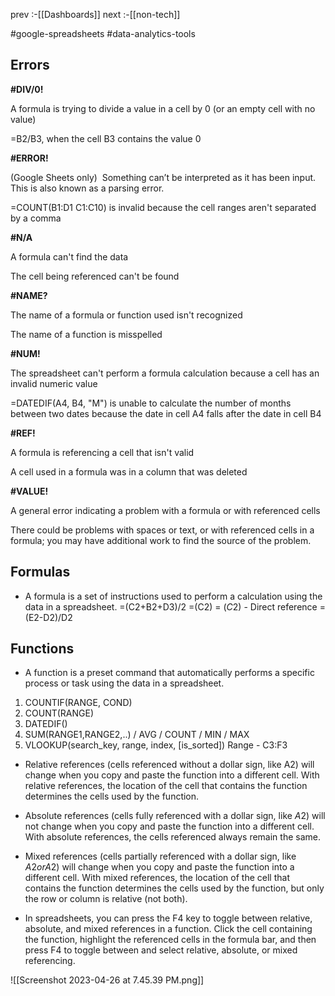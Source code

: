 prev :-[[Dashboards]]
next :-[[non-tech]]

#google-spreadsheets
#data-analytics-tools

## Errors 

**#DIV/0!**

A formula is trying to divide a value in a cell by 0 (or an empty cell with no value)

=B2/B3, when the cell B3 contains the value 0

**#ERROR!**

(Google Sheets only)  Something can’t be interpreted as it has been input. This is also known as a parsing error.

=COUNT(B1:D1 C1:C10) is invalid because the cell ranges aren't separated by a comma

**#N/A**

A formula can't find the data

The cell being referenced can't be found

**#NAME?**

The name of a formula or function used isn't recognized

The name of a function is misspelled

**#NUM!**

The spreadsheet can't perform a formula calculation because a cell has an invalid numeric value

=DATEDIF(A4, B4, "M") is unable to calculate the number of months between two dates because the date in cell A4 falls after the date in cell B4

**#REF!**

A formula is referencing a cell that isn't valid

A cell used in a formula was in a column that was deleted

**#VALUE!**

A general error indicating a problem with a formula or with referenced cells

There could be problems with spaces or text, or with referenced cells in a formula; you may have additional work to find the source of the problem.

## Formulas 

-   A formula is a set of instructions used to perform a calculation using the data in a spreadsheet.
=(C2+B2+D3)/2
=(C2)
= ($C$2) - Direct reference 
= (E2-D2)/D2



## Functions 
-   A function is a preset command that automatically performs a specific process or task using the data in a spreadsheet.

1. COUNTIF(RANGE, COND)
2. COUNT(RANGE)
3. DATEDIF()
4. SUM(RANGE1,RANGE2,..) / AVG / COUNT / MIN / MAX
5. VLOOKUP(search_key, range, index, [is_sorted])
Range - C3:F3

-   Relative references (cells referenced without a dollar sign, like A2) will change when you copy and paste the function into a different cell. With relative references, the location of the cell that contains the function determines the cells used by the function.
    
-   Absolute references (cells fully referenced with a dollar sign, like $A$2) will not change when you copy and paste the function into a different cell. With absolute references, the cells referenced always remain the same.
    
-   Mixed references (cells partially referenced with a dollar sign, like $A2 or A$2) will change when you copy and paste the function into a different cell. With mixed references, the location of the cell that contains the function determines the cells used by the function, but only the row or column is relative (not both).
    
-   In spreadsheets, you can press the F4 key to toggle between relative, absolute, and mixed references in a function. Click the cell containing the function, highlight the referenced cells in the formula bar, and then press F4 to toggle between and select relative, absolute, or mixed referencing.


![[Screenshot 2023-04-26 at 7.45.39 PM.png]]